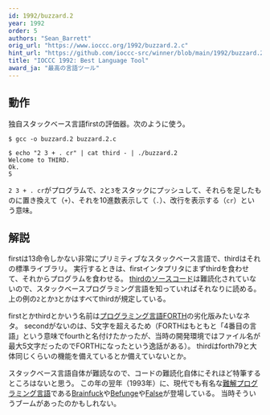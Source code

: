```yaml
---
id: 1992/buzzard.2
year: 1992
order: 5
authors: "Sean_Barrett"
orig_url: "https://www.ioccc.org/1992/buzzard.2.c"
hint_url: "https://github.com/ioccc-src/winner/blob/main/1992/buzzard.2.hint"
title: "IOCCC 1992: Best Language Tool"
award_ja: "最高の言語ツール"
---
```


## 動作

独自スタックベース言語firstの評価器。次のように使う。

```
$ gcc -o buzzard.2 buzzard.2.c

$ echo "2 3 + . cr" | cat third - | ./buzzard.2
Welcome to THIRD.
Ok.
5
```

`2 3 + . cr`がプログラムで、`2`と`3`をスタックにプッシュして、それらを足したものに置き換えて（`+`）、それを10進数表示して（`.`）、改行を表示する（`cr`）という意味。

## 解説

firstは13命令しかない非常にプリミティブなスタックベース言語で、thirdはそれの標準ライブラリ。
実行するときは、firstインタプリタにまずthirdを食わせて、それからプログラムを食わせる。
[thirdのソースコード](https://github.com/ioccc-src/winner/blob/main/1992/third)は難読化されていないので、スタックベースプログラミング言語を知っていればそれなりに読める。
上の例の`2`とか`3`とかはすべてthirdが規定している。

firstとかthirdとかいう名前は[プログラミング言語FORTH](https://ja.wikipedia.org/wiki/Forth)の劣化版みたいなネタ。
secondがないのは、5文字を超えるため（FORTHはもともと「4番目の言語」という意味でfourthと名付けたかったが、当時の開発環境ではファイル名が最大5文字だったのでFORTHになったという逸話がある）。
thirdはforth79と大体同じくらいの機能を備えているとか備えていないとか。

スタックベース言語自体が難読なので、コードの難読化自体にそれほど特筆するところはないと思う。
この年の翌年（1993年）に、現代でも有名な[難解プログラミング言語](https://ja.wikipedia.org/wiki/%E9%9B%A3%E8%A7%A3%E3%83%97%E3%83%AD%E3%82%B0%E3%83%A9%E3%83%9F%E3%83%B3%E3%82%B0%E8%A8%80%E8%AA%9E)である[Brainfuck](https://ja.wikipedia.org/wiki/Brainfuck)や[Befunge](https://ja.wikipedia.org/wiki/Befunge)や[False](https://ja.wikipedia.org/wiki/False)が登場している。
当時そういうブームがあったのかもしれない。
